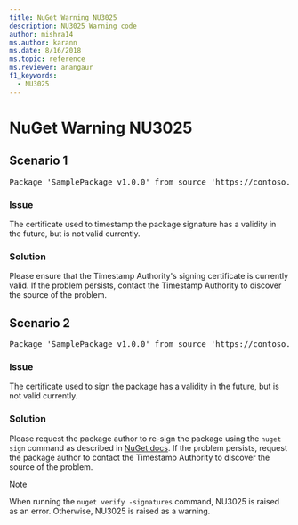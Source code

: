 ```yaml
---
title: NuGet Warning NU3025
description: NU3025 Warning code
author: mishra14
ms.author: karann
ms.date: 8/16/2018
ms.topic: reference
ms.reviewer: anangaur
f1_keywords: 
  - NU3025
---
```


# NuGet Warning NU3025

## Scenario 1

<pre>Package 'SamplePackage v1.0.0' from source 'https://contoso.com/index.json': The timestamp signing certificate is not yet valid.</pre>

### Issue

The certificate used to timestamp the package signature has a validity in the future, but is not valid currently.


### Solution

Please ensure that the Timestamp Authority's signing certificate is currently valid. If the problem persists, contact the Timestamp Authority to discover the source of the problem.



## Scenario 2

<pre>Package 'SamplePackage v1.0.0' from source 'https://contoso.com/index.json': The primary signature's timestamp signing certificate is not yet valid.</pre>

### Issue

The certificate used to sign the package has a validity in the future, but is not valid currently.


### Solution

Please request the package author to re-sign the package using the `nuget sign` command as described in [NuGet docs](https://docs.microsoft.com/nuget/create-packages/sign-a-package). If the problem persists, request the package author to contact the Timestamp Authority to discover the source of the problem.


> [!Note]
> When running the `nuget verify -signatures` command, NU3025 is raised as an error. Otherwise, NU3025 is raised as a warning.